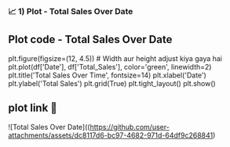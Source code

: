 
### 📈 1) Plot - Total Sales Over Date 





## Plot code - Total Sales Over Date
plt.figure(figsize=(12, 4.5))  # Width aur height adjust kiya gaya hai
plt.plot(df['Date'], df['Total_Sales'], color='green', linewidth=2)
plt.title('Total Sales Over Time', fontsize=14)
plt.xlabel('Date')
plt.ylabel('Total Sales')
plt.grid(True)
plt.tight_layout()
plt.show()

## plot link 🔗 
![Total Sales Over Date]((https://github.com/user-attachments/assets/dc8117d6-bc97-4682-971d-64df9c268841)
